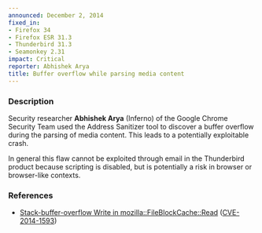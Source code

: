 ```yaml
---
announced: December 2, 2014
fixed_in:
- Firefox 34
- Firefox ESR 31.3
- Thunderbird 31.3
- Seamonkey 2.31
impact: Critical
reporter: Abhishek Arya
title: Buffer overflow while parsing media content
---
```


<h3>Description</h3>

<p>Security researcher <strong>Abhishek Arya</strong> (Inferno) of the Google
Chrome Security Team used the Address Sanitizer tool to discover a buffer
overflow during the parsing of media content. This leads to a potentially
exploitable crash.
</p>

<p class="note">In general this flaw cannot be exploited through email in the
Thunderbird product because scripting is disabled, but is potentially a risk in
browser or browser-like contexts.</p>

<h3>References</h3>

<ul>
  <li><a href="https://bugzilla.mozilla.org/show_bug.cgi?id=1085175">
        Stack-buffer-overflow Write in mozilla::FileBlockCache::Read</a>
(<a href="http://cve.mitre.org/cgi-bin/cvename.cgi?name=CVE-2014-1593"
class="ex-ref">CVE-2014-1593</a>)</li>
</ul>



